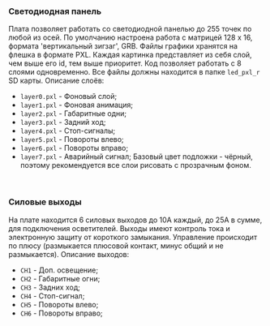 
### Светодиодная панель
Плата позволяет работать со светодиодной панелью до 255 точек по любой из осей. По умолчанию настроена работа с матрицей 128 х 16, формата 'вертикальный зигзаг', GRB. Файлы графики хранятся на флешка в формате PXL. Каждая картинка представляет из себя слой, чем выше его id, тем выше приоритет. Код позволяет работать с 8 слоями одновременно. Все файлы должны находится в папке `led_pxl_r` SD карты. Описание слоёв:
 * `layer0.pxl` - Фоновый слой;
 * `layer1.pxl` - Фоновая анимация;
 * `layer2.pxl` - Габаритные одни;
 * `layer3.pxl` - Задний ход;
 * `layer4.pxl` - Стоп-сигналы;
 * `layer5.pxl` - Повороты влево;
 * `layer6.pxl` - Повороты вправо;
 * `layer7.pxl` - Аварийный сигнал;
Базовый цвет подложки - чёрный, поэтому рекомендуется все слои рисовать с прозрачным фоном.
<br>

### Силовые выходы
На плате находится 6 силовых выходов до 10А каждый, до 25А в сумме, для подключения осветителей. Выходы имеют контроль тока и электронную защиту от короткого замыкания. Управление происходит по плюсу (размыкается плюсовой контакт, минус общий и не размыкается). Описание выходов:
* `CH1` - Доп. освещение;
* `CH2` - Габаритные огни;
* `CH3` - Задних ход;
* `CH4` - Стоп-сигнал;
* `CH5` - Повороты влево;
* `CH6` - Повороты вправо;
<br>
